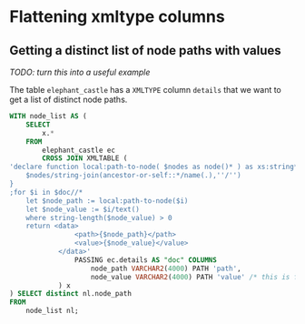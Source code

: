 # Flattening xmltype columns




## Getting a distinct list of node paths with values

*TODO: turn this into a useful example*

The table `elephant_castle` has a `XMLTYPE` column `details` that we want to get a list of distinct node paths.

```sql
WITH node_list AS (
    SELECT
        x.*
    FROM
        elephant_castle ec
        CROSS JOIN XMLTABLE ( 
'declare function local:path-to-node( $nodes as node()* ) as xs:string* { 
    $nodes/string-join(ancestor-or-self::*/name(.),''/'') 
}
;for $i in $doc//*
    let $node_path := local:path-to-node($i)
    let $node_value := $i/text()    
    where string-length($node_value) > 0 
    return <data>
                <path>{$node_path}</path>
                <value>{$node_value}</value>
            </data>'
                PASSING ec.details AS "doc" COLUMNS
                    node_path VARCHAR2(4000) PATH 'path',
                    node_value VARCHAR2(4000) PATH 'value' /* this is for debugging purposes*/
            ) x
) SELECT distinct nl.node_path
FROM
    node_list nl;    
```    
